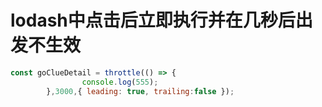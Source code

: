 
# lodash中点击后立即执行并在几秒后出发不生效
```js
const goClueDetail = throttle(() => {
				console.log(555);
		},3000,{ leading: true, trailing:false });

```